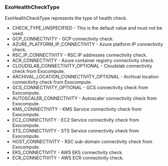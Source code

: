 ### ExoHealthCheckType
ExoHealthCheckType represents the type of health check.

- CHECK_TYPE_UNSPECIFIED - This is the default value and must not be used.
- GCP_CONNECTIVITY - GCP connectivity check.
- AZURE_PLATFORM_IP_CONNECTIVITY - Azure platform IP connectivity check.
- RSC_IP_CONNECTIVITY - RSC IP addresses connectivity check.
- ACR_CONNECTIVITY - Azure container registry connectivity check.
- CLOUDSLAB_CONNECTIVITY_OPTIONAL - Cloudslab connectivity check from Exocompute.
- ARCHIVAL_LOCATION_CONNECTIVITY_OPTIONAL - Archival location connectivity check from Exocompute.
- GCS_CONNECTIVITY_OPTIONAL - GCS connectivity check from Exocompute.
- AUTOSCALER_CONNECTIVITY - Autoscaler connectivity check from Exocompute.
- KMS_CONNECTIVITY - KMS Service connectivity check from Exocompute.
- EC2_CONNECTIVITY - EC2 Service connectivity check from Exocompute.
- STS_CONNECTIVITY - STS Service connectivity check from Exocompute.
- HOST_CONNECTIVITY - RSC sub-domain connectivity check from Exocompute.
- EKS_CONNECTIVITY - AWS EKS connectivity check.
- ECR_CONNECTIVITY - AWS ECR connectivity check.
